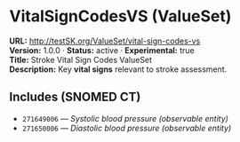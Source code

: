 

# VitalSignCodesVS (ValueSet)

**URL:** http://testSK.org/ValueSet/vital-sign-codes-vs  
**Version:** 1.0.0 · **Status:** active · **Experimental:** true  
**Title:** Stroke Vital Sign Codes ValueSet  
**Description:** Key **vital signs** relevant to stroke assessment.

## Includes (SNOMED CT)
- `271649006` — *Systolic blood pressure (observable entity)*  
- `271650006` — *Diastolic blood pressure (observable entity)*
